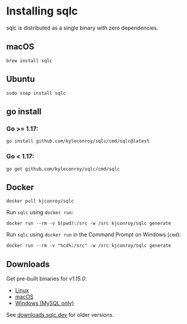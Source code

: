 # Installing sqlc

sqlc is distributed as a single binary with zero dependencies.

## macOS

```
brew install sqlc
```

## Ubuntu

```
sudo snap install sqlc
```

## go install 

### Go >= 1.17:

```
go install github.com/kyleconroy/sqlc/cmd/sqlc@latest
```

### Go < 1.17:

```
go get github.com/kyleconroy/sqlc/cmd/sqlc
```

## Docker

```
docker pull kjconroy/sqlc
```

Run `sqlc` using `docker run`:

```
docker run --rm -v $(pwd):/src -w /src kjconroy/sqlc generate
```

Run `sqlc` using `docker run` in the Command Prompt on Windows (`cmd`):

```
docker run --rm -v "%cd%:/src" -w /src kjconroy/sqlc generate
```

## Downloads

Get pre-built binaries for *v1.15.0*:

- [Linux](https://github.com/kyleconroy/sqlc/releases/download/v1.15.0/sqlc_1.15.0_linux_amd64.tar.gz)
- [macOS](https://github.com/kyleconroy/sqlc/releases/download/v1.15.0/sqlc_1.15.0_darwin_amd64.zip)
- [Windows (MySQL only)](https://github.com/kyleconroy/sqlc/releases/download/v1.15.0/sqlc_1.15.0_windows_amd64.zip)

See [downloads.sqlc.dev](https://downloads.sqlc.dev/) for older versions.
